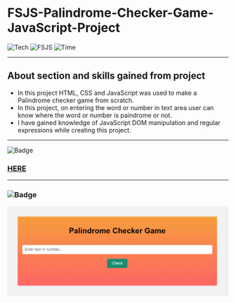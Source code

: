 # FSJS-Palindrome-Checker-Game-JavaScript-Project

![Tech](https://img.shields.io/badge/Project-JavaScript-blue)
![FSJS](https://img.shields.io/badge/FSJS%20Bootcamp-Hitesh%20Choudhary-orange)
![Time](https://img.shields.io/badge/TIME%20TAKEN-1%20Hr-red)

***

## About section and skills gained from project
- In this project HTML, CSS and JavaScript was used to make a Palindrome checker game from scratch.
- In this project, on entering the word or number in text area user can know where the word or number is paindrome or not.
- I have gained knowledge of JavaScript DOM manipulation and regular expressions while creating this project.

***

![Badge](https://img.shields.io/badge/PROJECT%20LINK-BELOW-lightgrey) 
### [HERE](https://fsjs-palindrome-checker-game-js.netlify.app/)

***

### ![Badge](https://img.shields.io/badge/FINAL-OUTPUT-yellow)

![image](/final%20output.png)